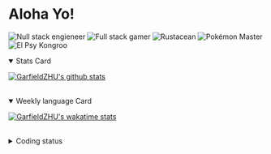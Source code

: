 # Aloha Yo!

![Null stack engieneer](https://img.shields.io/badge/-Null_stack_engineer-a890f0)
![Full stack gamer](https://img.shields.io/badge/-Full_stack_gamer-78c850)
![Rustacean](https://img.shields.io/badge/-Rustacean-f74c00)
![Pokémon Master](https://img.shields.io/badge/-Pokémon_Master-f8d030)
![El Psy Kongroo](https://img.shields.io/badge/-El_Psy_Kongroo-6890f0)


<details open>
<summary>Stats Card</summary>
 
[![GarfieldZHU's github stats](https://github-readme-stats.vercel.app/api?username=GarfieldZHU&show_icons=true&theme=tokyonight)](https://github.com/anuraghazra/github-readme-stats)
 
</details>

<br/>

<details open>
<summary>Weekly language Card</summary>
 
[![GarfieldZHU's wakatime stats](https://github-readme-stats.vercel.app/api/wakatime?username=AlohaYo&theme=nightowl&layout=compact)](https://github.com/GarfieldZHU/GarfieldZHU)


<br/>

</details>

<details>

<summary>Coding status</summary>

<br/>

<!--START_SECTION:waka-->
**🐱 My Github Data** 

> 🏆 196 Contributions in the Year 2021
 > 
> 📦 472.9 kB Used in Github's Storage 
 > 
> 🚫 Not Opted to Hire
 > 
> 📜 55 Public Repositories 
 > 
> 🔑 33 Private Repositories  
 > 
**I'm a Night 🦉** 

```text
🌞 Morning    71 commits     ███░░░░░░░░░░░░░░░░░░░░░░   14.49% 
🌆 Daytime    136 commits    ███████░░░░░░░░░░░░░░░░░░   27.76% 
🌃 Evening    182 commits    █████████░░░░░░░░░░░░░░░░   37.14% 
🌙 Night      101 commits    █████░░░░░░░░░░░░░░░░░░░░   20.61%

```


📊 **This Week I Spent My Time On** 

```text
💬 Programming Languages: 
TypeScript               19 hrs 52 mins      ████████████████████░░░░░   80.53% 
SCSS                     1 hr 26 mins        █░░░░░░░░░░░░░░░░░░░░░░░░   5.87% 
Java                     1 hr 23 mins        █░░░░░░░░░░░░░░░░░░░░░░░░   5.65% 
Rust                     50 mins             ░░░░░░░░░░░░░░░░░░░░░░░░░   3.41% 
JavaScript               25 mins             ░░░░░░░░░░░░░░░░░░░░░░░░░   1.74%

🔥 Editors: 
VS Code                  23 hrs 10 mins      ███████████████████████░░   93.94% 
IntelliJ                 1 hr 29 mins        █░░░░░░░░░░░░░░░░░░░░░░░░   6.06%

💻 Operating System: 
Mac                      22 hrs 15 mins      ██████████████████████░░░   90.19% 
Windows                  2 hrs 25 mins       ██░░░░░░░░░░░░░░░░░░░░░░░   9.81%

```


<!--END_SECTION:waka-->

</details>
